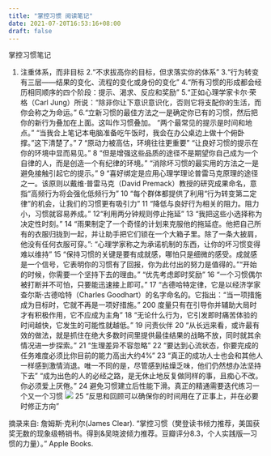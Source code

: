 ```yaml
---
title: "掌控习惯 阅读笔记"
date: 2021-07-20T16:53:16+08:00
draft: false
---
```


掌控习惯笔记
1. 注重体系，而非目标
2.“不求拔高你的目标，但求落实你的体系”
3.“行为转变有三层——结果的变化、流程的变化或身份的变化”
4.“所有习惯的形成都会经历相同顺序的四个阶段：提示、渴求、反应和奖励”
5.“正如心理学家卡尔·荣格（Carl Jung）所说：“除非你让下意识意识化，否则它将支配你的生活，而你会称之为命运。”
6.“立新习惯的最佳方法之一是确定你已有的习惯，然后把你的新行为叠加在上面。这叫作习惯叠加。
	“两个最常见的提示是时间和地点。”
	“当我合上笔记本电脑准备吃午饭时，我会在办公桌边上做十个俯卧撑。”这下清楚了。”
7 “原动力被高估，环境往往更重要”
“让良好习惯的提示在你的环境中显而易见。”
8 “但是增强这些品质的途径不是期望你自己成为一个自律的人，而是创造一个有纪律的环境。”
 “消除坏习惯的最实用的方法之一是避免接触引起它的提示。”
 9 “喜好绑定是应用心理学理论普雷马克原理的途径之一。该原则以戴维·普雷马克（David Premack）教授的研究成果命名，意指“高频行为将会强化低频行为”
10 “每个群体都提供了利用“行为转变第二定律”的机会，让我们的习惯更有吸引力”
11 “降低与良好行为相关的阻力。阻力小，习惯就容易养成。”
12“利用两分钟规则停止拖延”
13 “我把这些小选择称为决定性时刻。”
14 “雨果制定了一个奇怪的计划来克服他的拖延症。他把自己所有的衣服归拢到一起，并让助手把它们锁在一个大箱子里。除了一条大披肩，他没有任何衣服可穿。”: “心理学家称之为承诺机制的东西，让你的坏习惯变得难以维持”
15 “保持习惯的关键是要有成就感，哪怕只是细微的感受。成就感是一个信号，它表明你的习惯有了回报，你为此付出的努力是值得的。”“开始的时候，你需要一个坚持下去的理由。” “优先考虑即时奖励”
16 “一个习惯偶尔被打断并不可怕，只要能迅速接上即可。”
17 “古德哈特定律，它是以经济学家查尔斯·古德哈特（Charles Goodhart）的名字命名的。它指出：“当一项措施成为目标时，它就不再是一项好措施。” 200 度量只有在引导你并辅助大局时才有积极作用，它不应成为主角”
18 “无论什么行为，它引发即时痛苦体验的时间越快，它发生的可能性就越低。”
19 问责伙伴
20 “从长远来看，或许最有效的做法，就是抓住在绝大多数时间里提供最佳结果的战略不放，同时就其余情况进一步探索。”
21 “生理差异不容忽略”
22 “要达到心流状态，你要完成的任务难度必须比你目前的能力高出大约4%”
23 “真正的成功人士也会和其他人一样感到激情消退。唯一不同的是，尽管感到枯燥乏味，他们仍然想办法坚持下去”
“成为出色的人的必经之路，是无休止地反复做同样的事，且痴心不改。你必须爱上厌倦。”
24 避免习惯建立后性能下滑。真正的精通需要迭代练习一个又一个习惯
[![](https://kequnyang.com/wp-content/uploads/2021/07/wp_editor_md_7f1025bf16c76f5e0c6b6d48b79d84de.jpg)](https://kequnyang.com/wp-content/uploads/2021/07/wp_editor_md_7f1025bf16c76f5e0c6b6d48b79d84de.jpg)
25 “反思和回顾可以确保你的时间用在了正事上，并在必要时修正方向”

摘录来自: 詹姆斯·克利尔(James Clear). “掌控习惯（樊登读书倾力推荐，美国获奖无数的现象级畅销书。得到&吴晓波倾力推荐。豆瓣评分8.3，个人实践版—习惯的力量）。” Apple Books. 
